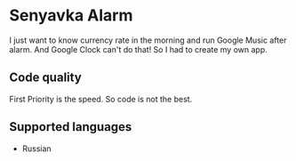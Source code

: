 # Senyavka Alarm
I just want to know currency rate in the morning and run Google Music after alarm. And Google Clock can't do that!
So I had to create my own app. 

## Code quality
First Priority is the speed. So code is not the best.

## Supported languages
* Russian
